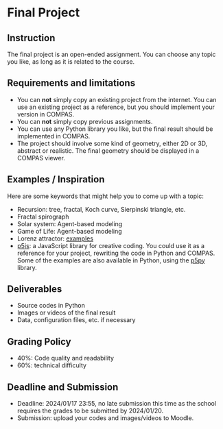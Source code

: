 # Final Project
## Instruction
The final project is an open-ended assignment. You can choose any topic you like, as long as it is related to the course. 

## Requirements and limitations
- You can __not__ simply copy an existing project from the internet. You can use an existing project as a reference, but you should implement your version in COMPAS.
- You can __not__ simply copy previous assignments.
- You can use any Python library you like, but the final result should be implemented in COMPAS.
- The project should involve some kind of geometry, either 2D or 3D, abstract or realistic. The final geometry should be displayed in a COMPAS viewer.

## Examples / Inspiration
Here are some keywords that might help you to come up with a topic:

- Recursion: tree, fractal, Koch curve, Sierpinski triangle, etc.
- Fractal spirograph
- Solar system: Agent-based modeling
- Game of Life: Agent-based modeling
- Lorenz attractor: [examples](https://www.deviantart.com/chaoticatmospheres/gallery/44050549)
- [p5js](https://p5js.org/examples/): a JavaScript library for creative coding. You could use it as a reference for your project, rewriting the code in Python and COMPAS. Some of the examples are also available in Python, using the [p5py](https://p5.readthedocs.io/en/latest/) library.

## Deliverables
- Source codes in Python
- Images or videos of the final result
- Data, configuration files, etc. if necessary

## Grading Policy
- 40%: Code quality and readability
- 60%: technical difficulty

## Deadline and Submission
- Deadline: 2024/01/17 23:55, no late submission this time as the school requires the grades to be submitted by 2024/01/20.
- Submission: upload your codes and images/videos to Moodle.

